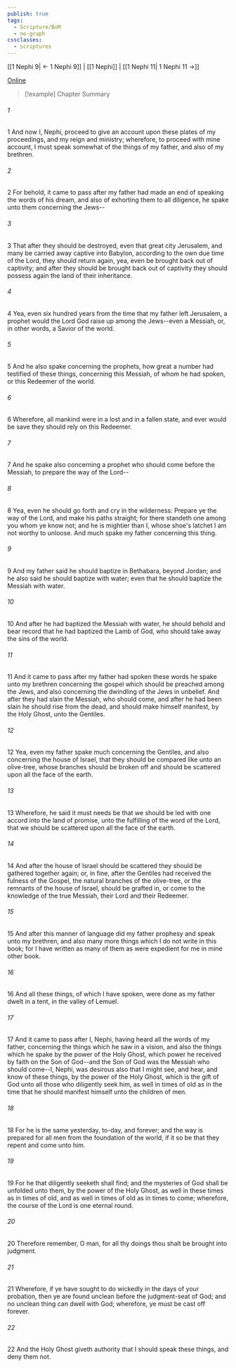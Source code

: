 ```yaml
---
publish: true
tags:
  - Scripture/BoM
  - no-graph
cssclasses:
  - scriptures
---
```

[[1 Nephi 9| ← 1 Nephi 9]] | [[1 Nephi]] | [[1 Nephi 11| 1 Nephi 11 →]]

[Online](https://churchofjesuschrist.org/study/scriptures/bofm/1-ne/10?lang=eng)

>[!example] Chapter Summary
>
###### 1
1 And now I, Nephi, proceed to give an account upon these plates of my proceedings, and my reign and ministry; wherefore, to proceed with mine account, I must speak somewhat of the things of my father, and also of my brethren.
###### 2
2 For behold, it came to pass after my father had made an end of speaking the words of his dream, and also of exhorting them to all diligence, he spake unto them concerning the Jews--
###### 3
3 That after they should be destroyed, even that great city Jerusalem, and many be carried away captive into Babylon, according to the own due time of the Lord, they should return again, yea, even be brought back out of captivity; and after they should be brought back out of captivity they should possess again the land of their inheritance.
###### 4
4 Yea, even six hundred years from the time that my father left Jerusalem, a prophet would the Lord God raise up among the Jews--even a Messiah, or, in other words, a Savior of the world.
###### 5
5 And he also spake concerning the prophets, how great a number had testified of these things, concerning this Messiah, of whom he had spoken, or this Redeemer of the world.
###### 6
6 Wherefore, all mankind were in a lost and in a fallen state, and ever would be save they should rely on this Redeemer.
###### 7
7 And he spake also concerning a prophet who should come before the Messiah, to prepare the way of the Lord--
###### 8
8 Yea, even he should go forth and cry in the wilderness: Prepare ye the way of the Lord, and make his paths straight; for there standeth one among you whom ye know not; and he is mightier than I, whose shoe's latchet I am not worthy to unloose. And much spake my father concerning this thing.
###### 9
9 And my father said he should baptize in Bethabara, beyond Jordan; and he also said he should baptize with water; even that he should baptize the Messiah with water.
###### 10
10 And after he had baptized the Messiah with water, he should behold and bear record that he had baptized the Lamb of God, who should take away the sins of the world.
###### 11
11 And it came to pass after my father had spoken these words he spake unto my brethren concerning the gospel which should be preached among the Jews, and also concerning the dwindling of the Jews in unbelief. And after they had slain the Messiah, who should come, and after he had been slain he should rise from the dead, and should make himself manifest, by the Holy Ghost, unto the Gentiles.
###### 12
12 Yea, even my father spake much concerning the Gentiles, and also concerning the house of Israel, that they should be compared like unto an olive-tree, whose branches should be broken off and should be scattered upon all the face of the earth.
###### 13
13 Wherefore, he said it must needs be that we should be led with one accord into the land of promise, unto the fulfilling of the word of the Lord, that we should be scattered upon all the face of the earth.
###### 14
14 And after the house of Israel should be scattered they should be gathered together again; or, in fine, after the Gentiles had received the fulness of the Gospel, the natural branches of the olive-tree, or the remnants of the house of Israel, should be grafted in, or come to the knowledge of the true Messiah, their Lord and their Redeemer.
###### 15
15 And after this manner of language did my father prophesy and speak unto my brethren, and also many more things which I do not write in this book; for I have written as many of them as were expedient for me in mine other book.
###### 16
16 And all these things, of which I have spoken, were done as my father dwelt in a tent, in the valley of Lemuel.
###### 17
17 And it came to pass after I, Nephi, having heard all the words of my father, concerning the things which he saw in a vision, and also the things which he spake by the power of the Holy Ghost, which power he received by faith on the Son of God--and the Son of God was the Messiah who should come--I, Nephi, was desirous also that I might see, and hear, and know of these things, by the power of the Holy Ghost, which is the gift of God unto all those who diligently seek him, as well in times of old as in the time that he should manifest himself unto the children of men.
###### 18
18 For he is the same yesterday, to-day, and forever; and the way is prepared for all men from the foundation of the world, if it so be that they repent and come unto him.
###### 19
19 For he that diligently seeketh shall find; and the mysteries of God shall be unfolded unto them, by the power of the Holy Ghost, as well in these times as in times of old, and as well in times of old as in times to come; wherefore, the course of the Lord is one eternal round.
###### 20
20 Therefore remember, O man, for all thy doings thou shalt be brought into judgment.
###### 21
21 Wherefore, if ye have sought to do wickedly in the days of your probation, then ye are found unclean before the judgment-seat of God; and no unclean thing can dwell with God; wherefore, ye must be cast off forever.
###### 22
22 And the Holy Ghost giveth authority that I should speak these things, and deny them not.



